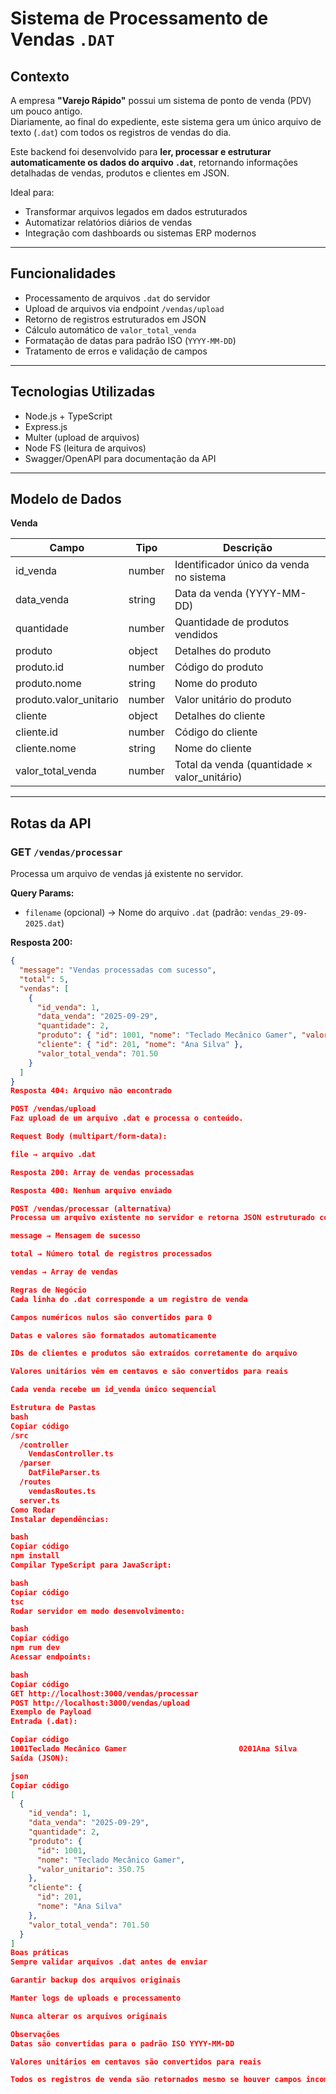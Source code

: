 # Sistema de Processamento de Vendas `.DAT`

## Contexto
A empresa **"Varejo Rápido"** possui um sistema de ponto de venda (PDV) um pouco antigo.  
Diariamente, ao final do expediente, este sistema gera um único arquivo de texto (`.dat`) com todos os registros de vendas do dia.

Este backend foi desenvolvido para **ler, processar e estruturar automaticamente os dados do arquivo `.dat`**, retornando informações detalhadas de vendas, produtos e clientes em JSON.

Ideal para:  
- Transformar arquivos legados em dados estruturados  
- Automatizar relatórios diários de vendas  
- Integração com dashboards ou sistemas ERP modernos

---

## Funcionalidades
- Processamento de arquivos `.dat` do servidor  
- Upload de arquivos via endpoint `/vendas/upload`  
- Retorno de registros estruturados em JSON  
- Cálculo automático de `valor_total_venda`  
- Formatação de datas para padrão ISO (`YYYY-MM-DD`)  
- Tratamento de erros e validação de campos  

---

## Tecnologias Utilizadas
- Node.js + TypeScript  
- Express.js  
- Multer (upload de arquivos)  
- Node FS (leitura de arquivos)  
- Swagger/OpenAPI para documentação da API  

---

## Modelo de Dados

**Venda**  

| Campo | Tipo | Descrição |
|-------|------|-----------|
| id_venda | number | Identificador único da venda no sistema |
| data_venda | string | Data da venda (YYYY-MM-DD) |
| quantidade | number | Quantidade de produtos vendidos |
| produto | object | Detalhes do produto |
| produto.id | number | Código do produto |
| produto.nome | string | Nome do produto |
| produto.valor_unitario | number | Valor unitário do produto |
| cliente | object | Detalhes do cliente |
| cliente.id | number | Código do cliente |
| cliente.nome | string | Nome do cliente |
| valor_total_venda | number | Total da venda (quantidade × valor_unitário) |

---

## Rotas da API

### GET `/vendas/processar`
Processa um arquivo de vendas já existente no servidor.  

**Query Params:**  
- `filename` (opcional) → Nome do arquivo `.dat` (padrão: `vendas_29-09-2025.dat`)  

**Resposta 200:**  

```json
{
  "message": "Vendas processadas com sucesso",
  "total": 5,
  "vendas": [
    {
      "id_venda": 1,
      "data_venda": "2025-09-29",
      "quantidade": 2,
      "produto": { "id": 1001, "nome": "Teclado Mecânico Gamer", "valor_unitario": 350.75 },
      "cliente": { "id": 201, "nome": "Ana Silva" },
      "valor_total_venda": 701.50
    }
  ]
}
Resposta 404: Arquivo não encontrado

POST /vendas/upload
Faz upload de um arquivo .dat e processa o conteúdo.

Request Body (multipart/form-data):

file → arquivo .dat

Resposta 200: Array de vendas processadas

Resposta 400: Nenhum arquivo enviado

POST /vendas/processar (alternativa)
Processa um arquivo existente no servidor e retorna JSON estruturado com:

message → Mensagem de sucesso

total → Número total de registros processados

vendas → Array de vendas

Regras de Negócio
Cada linha do .dat corresponde a um registro de venda

Campos numéricos nulos são convertidos para 0

Datas e valores são formatados automaticamente

IDs de clientes e produtos são extraídos corretamente do arquivo

Valores unitários vêm em centavos e são convertidos para reais

Cada venda recebe um id_venda único sequencial

Estrutura de Pastas
bash
Copiar código
/src
  /controller
    VendasController.ts
  /parser
    DatFileParser.ts
  /routes
    vendasRoutes.ts
  server.ts
Como Rodar
Instalar dependências:

bash
Copiar código
npm install
Compilar TypeScript para JavaScript:

bash
Copiar código
tsc
Rodar servidor em modo desenvolvimento:

bash
Copiar código
npm run dev
Acessar endpoints:

bash
Copiar código
GET http://localhost:3000/vendas/processar
POST http://localhost:3000/vendas/upload
Exemplo de Payload
Entrada (.dat):

Copiar código
1001Teclado Mecânico Gamer                         0201Ana Silva                 0020000350DDMMYYYY
Saída (JSON):

json
Copiar código
[
  {
    "id_venda": 1,
    "data_venda": "2025-09-29",
    "quantidade": 2,
    "produto": {
      "id": 1001,
      "nome": "Teclado Mecânico Gamer",
      "valor_unitario": 350.75
    },
    "cliente": {
      "id": 201,
      "nome": "Ana Silva"
    },
    "valor_total_venda": 701.50
  }
]
Boas práticas
Sempre validar arquivos .dat antes de enviar

Garantir backup dos arquivos originais

Manter logs de uploads e processamento

Nunca alterar os arquivos originais

Observações
Datas são convertidas para o padrão ISO YYYY-MM-DD

Valores unitários em centavos são convertidos para reais

Todos os registros de venda são retornados mesmo se houver campos incompletos

